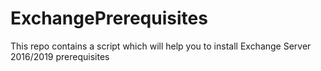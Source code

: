 # ExchangePrerequisites
This repo contains a script which will help you to install Exchange Server 2016/2019 prerequisites
